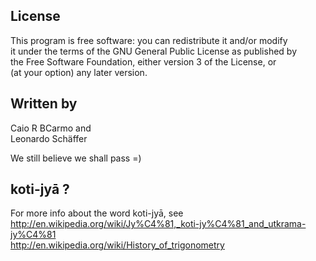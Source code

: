 ## License
This program is free software: you can redistribute it and/or modify  
it under the terms of the GNU General Public License as published by  
the Free Software Foundation, either version 3 of the License, or  
(at your option) any later version.

## Written by
Caio R BCarmo and  
Leonardo Schäffer  

We still believe we shall pass =)


## koti-jyā ?
For more info about the word koti-jyā, see  
http://en.wikipedia.org/wiki/Jy%C4%81,_koti-jy%C4%81_and_utkrama-jy%C4%81  
http://en.wikipedia.org/wiki/History_of_trigonometry
